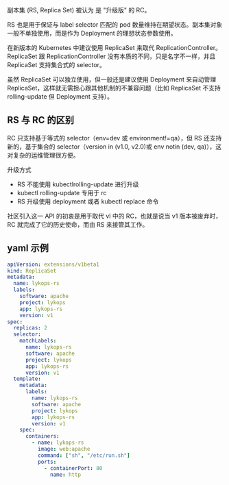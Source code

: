 副本集 (RS, Replica Set) 被认为 是 "升级版" 的 RC。

RS 也是用于保证与 label selector 匹配的 pod 数量维持在期望状态。副本集对象一般不单独使用，而是作为 Deployment 的理想状态参数使用。

在新版本的 Kubernetes 中建议使用 ReplicaSet 来取代 ReplicationController。ReplicaSet 跟 ReplicationController 没有本质的不同，只是名字不一样，并且 ReplicaSet 支持集合式的 selector。

虽然 ReplicaSet 可以独立使用，但一般还是建议使用 Deployment 来自动管理 ReplicaSet，这样就无需担心跟其他机制的不兼容问题（比如 ReplicaSet 不支持 rolling-update 但 Deployment 支持）。

<a name="efaf622a"></a>
## RS 与 RC 的区别

RC 只支持基于等式的 selector（env=dev 或 environment!=qa），但 RS 还支持新的，基于集合的 selector（version in (v1.0, v2.0)或 env notin (dev, qa)），这对复杂的运维管理很方便。

升级方式

- RS 不能使用 kubectlrolling-update 进行升级
- kubectl rolling-update 专用于 rc
- RS 升级使用 deployment 或者 kubectl replace 命令

社区引入这一 API 的初衷是用于取代 vl 中的 RC，也就是说当 v1 版本被废弃时，RC 就完成了它的历史使命，而由 RS 来接管其工作。

<a name="c8e47354"></a>
## yaml 示例

```yaml
apiVersion: extensions/v1beta1
kind: ReplicaSet
metadata:
  name: lykops-rs
  labels:
    software: apache
    project: lykops
    app: lykops-rs
    version: v1
spec:
  replicas: 2
  selector:
    matchLabels:
      name: lykops-rs
      software: apache
      project: lykops
      app: lykops-rs
      version: v1
  template:
    metadata:
      labels:
        name: lykops-rs
        software: apache
        project: lykops
        app: lykops-rs
        version: v1
    spec:
      containers:
        - name: lykops-rs
          image: web:apache
          command: ["sh", "/etc/run.sh"]
          ports:
            - containerPort: 80
              name: http
```

